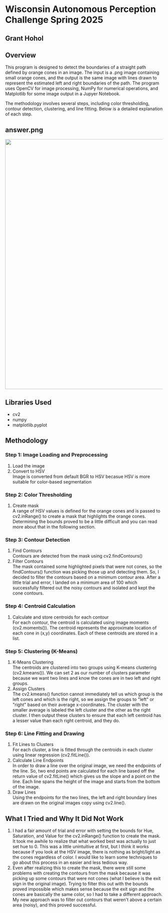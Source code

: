 # Wisconsin Autonomous Perception Challenge Spring 2025
## Grant Hohol

## Overview
This program is designed to detect the boundaries of a straight path defined by orange cones in an image. The input is a .png image containing small orange cones, and the output is the same image with lines drawn to represent the estimated left and right boundaries of the path. The program uses OpenCV for image processing, NumPy for numerical operations, and Matplotlib for some image output in a Jupyer Notebook.

The methodology involves several steps, including color thresholding, contour detection, clustering, and line fitting. Below is a detailed explanation of each step.

## answer.png
<img src="answer.png" width="600" height="800">

## Libraries Used
- cv2
- numpy
- matplotlib.pyplot

## Methodology
### Step 1: Image Loading and Preprocessing
1. Load the image
2. Convert to HSV  
Image is converted from default BGR to HSV becasue HSV is more suitable for color-based segmentation

### Step 2: Color Thresholding
1. Create mask  
A range of HSV values is defined for the orange cones and is passed to cv2.inRange() to create a mask that highlights the orange cones. Determining the bounds proved to be a little difficult and you can read more about that in the following section.

### Step 3: Contour Detection
1. Find Contours  
Contours are detected from the mask using cv2.findContours()
2. Filter Contours  
The mask contained some highlighted pixels that were not cones, so the findContours() function was picking those up and detecting them. So, I decided to filter the contours based on a minimum contour area. After a little trial and error, I landed on a minimum area of 100 which successfully filtered out the noisy contours and isolated and kept the cone contours. 

### Step 4: Centroid Calculation
1. Calculate and store centroids for each contour  
For each contour, the centroid is calculated using image moments (cv2.moments()). The centroid represents the approximate location of each cone in (x,y) coordinates. Each of these centroids are stored in a list.

### Step 5: Clustering (K-Means)
1. K-Means Clustering  
The centroids are clustered into two groups using K-means clustering (cv2.kmeans()). We can set 2 as our number of clusters parameter because we want two lines and know the cones are in two left and right groups.
2. Assign Clusters  
The cv2.kmeans() function cannot immediately tell us which group is the left cones and which is the right, so we assign the groups to "left" or "right" based on their average x-coordinates. The cluster with the smaller average is labeled the left cluster and the other as the right cluster. I then output these clusters to ensure that each left centroid has a lesser value than each right centroid, and they do. 

### Step 6: Line Fitting and Drawing 
1. Fit Lines to Clusters  
For each cluster, a line is fitted through the centroids in each cluster using linear regression (cv2.fitLine()).
2. Calculate Line Endpoints  
In order to draw a line over the original image, we need the endpoints of the line. So, two end points are calculated for each line based off the return value of cv2.fitLine() which gives us the slope and a point on the line. Each line spans the height of the image and starts from the bottom of the image. 
3. Draw Lines  
Using the endpoints for the two lines, the left and right boundary lines are drawn on the original images copy using cv2.line().


## What I Tried and Why It Did Not Work
1. I had a fair amount of trial and error with setting the bounds for Hue, Saturation, and Value for the cv2.inRange() function to create the mask. It took me awhile to realize that what worked best was actually to just set hue to 0. This was a little unintuitive at first, but I think it works because if you look at the HSV image, there is nothing as bright/light as the cones regardless of color. I would like to learn some techniques to go about this process in an easier and less tedious way. 
2. Even after realizing this to create the mask, there were still some problems with creating the contours from the mask because it was picking up some contours that were not cones (what I believe is the exit sign in the original image). Trying to filter this out with the bounds proved impossible which makes sense because the exit sign and the cones are basically the same color, so I had to take a different approach. My new approach was to filter out contours that weren't above a certain area (noisy), and this proved successful. 